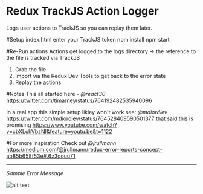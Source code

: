 # Redux TrackJS Action Logger
Logs user actions to TrackJS so you can replay them later.

#Setup
index.html enter your TrackJS token
npm install
npm start

#Re-Run actions
Actions get logged to the logs directory -> the reference to the file is tracked via TrackJS

1. Grab the file
2. Import via the Redux Dev Tools to get back to the error state
3. Replay the actions

#Notes
This all started here - *@react30* https://twitter.com/timarney/status/764192482535940096

In a real app this simple setup likley won't work see: *@mdiordiev* https://twitter.com/mdiordiev/status/764528409590501377 that said this is promising https://www.youtube.com/watch?v=cbXLohVbzNI&feature=youtu.be&t=1122

#For more inspiration 
Check out *@jrullmann* https://medium.com/@jrullmann/redux-error-reports-concept-ab85b658f53e#.6z3oouu71
<hr>

*Sample Error Message*

![alt text](https://github.com/timarney/redux-trackjs-logger/blob/master/images/error-log.png "Error Message")
